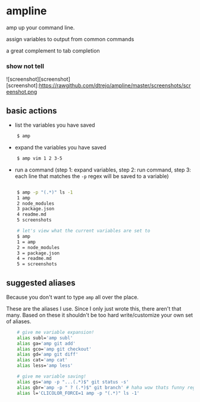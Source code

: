 # ampline
amp up your command line.

assign variables to output from common commands

a great complement to tab completion

### show not tell

![screenshot][screenshot]
[screenshot]:https://rawgithub.com/dtrejo/ampline/master/screenshots/screenshot.png


## basic actions

- list the variables you have saved

```sh
	$ amp
```

- expand the variables you have saved
```sh
	$ amp vim 1 2 3-5
```

- run a command (step 1: expand variables, step 2: run command, step 3: each line
  that matches the `-p` regex will be saved to a variable)

```sh

	$ amp -p "(.*)" ls -1
	1 amp
	2 node_modules
	3 package.json
	4 readme.md
	5 screenshots

	# let's view what the current variables are set to
	$ amp
	1 = amp
	2 = node_modules
	3 = package.json
	4 = readme.md
	5 = screenshots
```

## suggested aliases
Because you don't want to type `amp` all over the place.

These are the aliases I use. Since I only just wrote this, there aren't that
many. Based on these it shouldn't be too hard write/customize your own set of
aliases.

```sh
	# give me variable expansion!
	alias subl='amp subl'
	alias ga='amp git add'
	alias gco='amp git checkout'
	alias gd='amp git diff'
	alias cat='amp cat'
	alias less='amp less'

	# give me variable saving!
	alias gs='amp -p "...(.*)$" git status -s'
	alias gbr='amp -p " ? (.*)$" git branch' # haha wow thats funny regex
	alias l='CLICOLOR_FORCE=1 amp -p "(.*)" ls -1'
```
